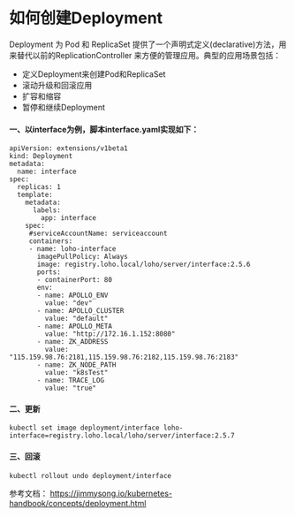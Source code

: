 # 如何创建Deployment

Deployment 为 Pod 和 ReplicaSet 提供了一个声明式定义(declarative)方法，用来替代以前的ReplicationController 来方便的管理应用。典型的应用场景包括：

- 定义Deployment来创建Pod和ReplicaSet
- 滚动升级和回滚应用
- 扩容和缩容
- 暂停和继续Deployment

#### 一、以interface为例，脚本interface.yaml实现如下：

```
apiVersion: extensions/v1beta1
kind: Deployment
metadata:
  name: interface
spec:
  replicas: 1
  template:
    metadata:
      labels:
        app: interface
    spec:
     #serviceAccountName: serviceaccount
     containers:
     - name: loho-interface
       imagePullPolicy: Always
       image: registry.loho.local/loho/server/interface:2.5.6
       ports:
       - containerPort: 80
       env:
       - name: APOLLO_ENV
         value: "dev"       
       - name: APOLLO_CLUSTER
         value: "default"       
       - name: APOLLO_META
         value: "http://172.16.1.152:8080"       
       - name: ZK_ADDRESS
         value: "115.159.98.76:2181,115.159.98.76:2182,115.159.98.76:2183"       
       - name: ZK_NODE_PATH
         value: "k8sTest"
       - name: TRACE_LOG
         value: "true"
```
#### 二、更新
```
kubectl set image deployment/interface loho-interface=registry.loho.local/loho/server/interface:2.5.7
```

#### 三、回滚
```
kubectl rollout undo deployment/interface
```

参考文档：
https://jimmysong.io/kubernetes-handbook/concepts/deployment.html